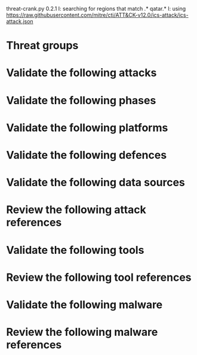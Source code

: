 threat-crank.py 0.2.1
I: searching for regions that match .* qatar.*
I: using https://raw.githubusercontent.com/mitre/cti/ATT&CK-v12.0/ics-attack/ics-attack.json
# Threat groups


# Validate the following attacks


# Validate the following phases


# Validate the following platforms


# Validate the following defences


# Validate the following data sources


# Review the following attack references


# Validate the following tools


# Review the following tool references


# Validate the following malware


# Review the following malware references


